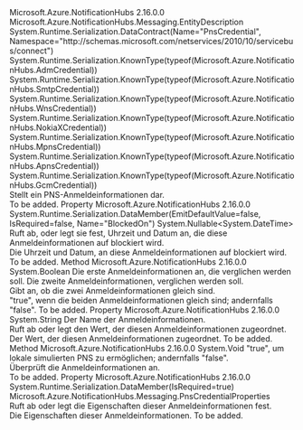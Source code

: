 <Type Name="PnsCredential" FullName="Microsoft.Azure.NotificationHubs.PnsCredential">
  <TypeSignature Language="C#" Value="public abstract class PnsCredential : Microsoft.Azure.NotificationHubs.Messaging.EntityDescription" />
  <TypeSignature Language="ILAsm" Value=".class public auto ansi abstract beforefieldinit PnsCredential extends Microsoft.Azure.NotificationHubs.Messaging.EntityDescription" />
  <TypeSignature Language="DocId" Value="T:Microsoft.Azure.NotificationHubs.PnsCredential" />
  <TypeSignature Language="VB.NET" Value="Public MustInherit Class PnsCredential&#xA;Inherits EntityDescription" />
  <TypeSignature Language="F#" Value="type PnsCredential = class&#xA;    inherit EntityDescription" />
  <AssemblyInfo>
    <AssemblyName>Microsoft.Azure.NotificationHubs</AssemblyName>
    <AssemblyVersion>2.16.0.0</AssemblyVersion>
  </AssemblyInfo>
  <Base>
    <BaseTypeName>Microsoft.Azure.NotificationHubs.Messaging.EntityDescription</BaseTypeName>
  </Base>
  <Interfaces />
  <Attributes>
    <Attribute>
      <AttributeName>System.Runtime.Serialization.DataContract(Name="PnsCredential", Namespace="http://schemas.microsoft.com/netservices/2010/10/servicebus/connect")</AttributeName>
    </Attribute>
    <Attribute>
      <AttributeName>System.Runtime.Serialization.KnownType(typeof(Microsoft.Azure.NotificationHubs.AdmCredential))</AttributeName>
    </Attribute>
    <Attribute>
      <AttributeName>System.Runtime.Serialization.KnownType(typeof(Microsoft.Azure.NotificationHubs.SmtpCredential))</AttributeName>
    </Attribute>
    <Attribute>
      <AttributeName>System.Runtime.Serialization.KnownType(typeof(Microsoft.Azure.NotificationHubs.WnsCredential))</AttributeName>
    </Attribute>
    <Attribute>
      <AttributeName>System.Runtime.Serialization.KnownType(typeof(Microsoft.Azure.NotificationHubs.NokiaXCredential))</AttributeName>
    </Attribute>
    <Attribute>
      <AttributeName>System.Runtime.Serialization.KnownType(typeof(Microsoft.Azure.NotificationHubs.MpnsCredential))</AttributeName>
    </Attribute>
    <Attribute>
      <AttributeName>System.Runtime.Serialization.KnownType(typeof(Microsoft.Azure.NotificationHubs.ApnsCredential))</AttributeName>
    </Attribute>
    <Attribute>
      <AttributeName>System.Runtime.Serialization.KnownType(typeof(Microsoft.Azure.NotificationHubs.GcmCredential))</AttributeName>
    </Attribute>
  </Attributes>
  <Docs>
    <summary>Stellt ein PNS-Anmeldeinformationen dar.</summary>
    <remarks>To be added.</remarks>
  </Docs>
  <Members>
    <Member MemberName="BlockedOn">
      <MemberSignature Language="C#" Value="public Nullable&lt;DateTime&gt; BlockedOn { get; set; }" />
      <MemberSignature Language="ILAsm" Value=".property instance valuetype System.Nullable`1&lt;valuetype System.DateTime&gt; BlockedOn" />
      <MemberSignature Language="DocId" Value="P:Microsoft.Azure.NotificationHubs.PnsCredential.BlockedOn" />
      <MemberSignature Language="VB.NET" Value="Public Property BlockedOn As Nullable(Of DateTime)" />
      <MemberSignature Language="F#" Value="member this.BlockedOn : Nullable&lt;DateTime&gt; with get, set" Usage="Microsoft.Azure.NotificationHubs.PnsCredential.BlockedOn" />
      <MemberType>Property</MemberType>
      <AssemblyInfo>
        <AssemblyName>Microsoft.Azure.NotificationHubs</AssemblyName>
        <AssemblyVersion>2.16.0.0</AssemblyVersion>
      </AssemblyInfo>
      <Attributes>
        <Attribute>
          <AttributeName>System.Runtime.Serialization.DataMember(EmitDefaultValue=false, IsRequired=false, Name="BlockedOn")</AttributeName>
        </Attribute>
      </Attributes>
      <ReturnValue>
        <ReturnType>System.Nullable&lt;System.DateTime&gt;</ReturnType>
      </ReturnValue>
      <Docs>
        <summary>Ruft ab, oder legt sie fest, Uhrzeit und Datum an, die diese Anmeldeinformationen auf blockiert wird.</summary>
        <value>Die Uhrzeit und Datum, an diese Anmeldeinformationen auf blockiert wird.</value>
        <remarks>To be added.</remarks>
      </Docs>
    </Member>
    <Member MemberName="IsEqual">
      <MemberSignature Language="C#" Value="public static bool IsEqual (Microsoft.Azure.NotificationHubs.PnsCredential cred1, Microsoft.Azure.NotificationHubs.PnsCredential cred2);" />
      <MemberSignature Language="ILAsm" Value=".method public static hidebysig bool IsEqual(class Microsoft.Azure.NotificationHubs.PnsCredential cred1, class Microsoft.Azure.NotificationHubs.PnsCredential cred2) cil managed" />
      <MemberSignature Language="DocId" Value="M:Microsoft.Azure.NotificationHubs.PnsCredential.IsEqual(Microsoft.Azure.NotificationHubs.PnsCredential,Microsoft.Azure.NotificationHubs.PnsCredential)" />
      <MemberSignature Language="VB.NET" Value="Public Shared Function IsEqual (cred1 As PnsCredential, cred2 As PnsCredential) As Boolean" />
      <MemberSignature Language="F#" Value="static member IsEqual : Microsoft.Azure.NotificationHubs.PnsCredential * Microsoft.Azure.NotificationHubs.PnsCredential -&gt; bool" Usage="Microsoft.Azure.NotificationHubs.PnsCredential.IsEqual (cred1, cred2)" />
      <MemberType>Method</MemberType>
      <AssemblyInfo>
        <AssemblyName>Microsoft.Azure.NotificationHubs</AssemblyName>
        <AssemblyVersion>2.16.0.0</AssemblyVersion>
      </AssemblyInfo>
      <ReturnValue>
        <ReturnType>System.Boolean</ReturnType>
      </ReturnValue>
      <Parameters>
        <Parameter Name="cred1" Type="Microsoft.Azure.NotificationHubs.PnsCredential" />
        <Parameter Name="cred2" Type="Microsoft.Azure.NotificationHubs.PnsCredential" />
      </Parameters>
      <Docs>
        <param name="cred1">Die erste Anmeldeinformationen an, die verglichen werden soll.</param>
        <param name="cred2">Die zweite Anmeldeinformationen, verglichen werden soll.</param>
        <summary>Gibt an, ob die zwei Anmeldeinformationen gleich sind.</summary>
        <returns>"true", wenn die beiden Anmeldeinformationen gleich sind; andernfalls "false".</returns>
        <remarks>To be added.</remarks>
      </Docs>
    </Member>
    <Member MemberName="Item">
      <MemberSignature Language="C#" Value="protected string this[string name] { get; set; }" />
      <MemberSignature Language="ILAsm" Value=".property instance string Item(string)" />
      <MemberSignature Language="DocId" Value="P:Microsoft.Azure.NotificationHubs.PnsCredential.Item(System.String)" />
      <MemberSignature Language="VB.NET" Value="Default Protected Property Item(name As String) As String" />
      <MemberSignature Language="F#" Value="member this.Item(string) : string with get, set" Usage="Microsoft.Azure.NotificationHubs.PnsCredential.Item" />
      <MemberType>Property</MemberType>
      <AssemblyInfo>
        <AssemblyName>Microsoft.Azure.NotificationHubs</AssemblyName>
        <AssemblyVersion>2.16.0.0</AssemblyVersion>
      </AssemblyInfo>
      <ReturnValue>
        <ReturnType>System.String</ReturnType>
      </ReturnValue>
      <Parameters>
        <Parameter Name="name" Type="System.String" />
      </Parameters>
      <Docs>
        <param name="name">Der Name der Anmeldeinformationen.</param>
        <summary>Ruft ab oder legt den Wert, der diesen Anmeldeinformationen zugeordnet.</summary>
        <value>Der Wert, der diesen Anmeldeinformationen zugeordnet.</value>
        <remarks>To be added.</remarks>
      </Docs>
    </Member>
    <Member MemberName="OnValidate">
      <MemberSignature Language="C#" Value="protected virtual void OnValidate (bool allowLocalMockPns);" />
      <MemberSignature Language="ILAsm" Value=".method familyhidebysig newslot virtual instance void OnValidate(bool allowLocalMockPns) cil managed" />
      <MemberSignature Language="DocId" Value="M:Microsoft.Azure.NotificationHubs.PnsCredential.OnValidate(System.Boolean)" />
      <MemberSignature Language="VB.NET" Value="Protected Overridable Sub OnValidate (allowLocalMockPns As Boolean)" />
      <MemberSignature Language="F#" Value="abstract member OnValidate : bool -&gt; unit&#xA;override this.OnValidate : bool -&gt; unit" Usage="pnsCredential.OnValidate allowLocalMockPns" />
      <MemberType>Method</MemberType>
      <AssemblyInfo>
        <AssemblyName>Microsoft.Azure.NotificationHubs</AssemblyName>
        <AssemblyVersion>2.16.0.0</AssemblyVersion>
      </AssemblyInfo>
      <ReturnValue>
        <ReturnType>System.Void</ReturnType>
      </ReturnValue>
      <Parameters>
        <Parameter Name="allowLocalMockPns" Type="System.Boolean" />
      </Parameters>
      <Docs>
        <param name="allowLocalMockPns">"true", um lokale simulierten PNS zu ermöglichen; andernfalls "false".</param>
        <summary>Überprüft die Anmeldeinformationen an.</summary>
        <remarks>To be added.</remarks>
      </Docs>
    </Member>
    <Member MemberName="Properties">
      <MemberSignature Language="C#" Value="public Microsoft.Azure.NotificationHubs.Messaging.PnsCredentialProperties Properties { get; set; }" />
      <MemberSignature Language="ILAsm" Value=".property instance class Microsoft.Azure.NotificationHubs.Messaging.PnsCredentialProperties Properties" />
      <MemberSignature Language="DocId" Value="P:Microsoft.Azure.NotificationHubs.PnsCredential.Properties" />
      <MemberSignature Language="VB.NET" Value="Public Property Properties As PnsCredentialProperties" />
      <MemberSignature Language="F#" Value="member this.Properties : Microsoft.Azure.NotificationHubs.Messaging.PnsCredentialProperties with get, set" Usage="Microsoft.Azure.NotificationHubs.PnsCredential.Properties" />
      <MemberType>Property</MemberType>
      <AssemblyInfo>
        <AssemblyName>Microsoft.Azure.NotificationHubs</AssemblyName>
        <AssemblyVersion>2.16.0.0</AssemblyVersion>
      </AssemblyInfo>
      <Attributes>
        <Attribute>
          <AttributeName>System.Runtime.Serialization.DataMember(IsRequired=true)</AttributeName>
        </Attribute>
      </Attributes>
      <ReturnValue>
        <ReturnType>Microsoft.Azure.NotificationHubs.Messaging.PnsCredentialProperties</ReturnType>
      </ReturnValue>
      <Docs>
        <summary>Ruft ab oder legt die Eigenschaften dieser Anmeldeinformationen fest.</summary>
        <value>Die Eigenschaften dieser Anmeldeinformationen.</value>
        <remarks>To be added.</remarks>
      </Docs>
    </Member>
  </Members>
</Type>